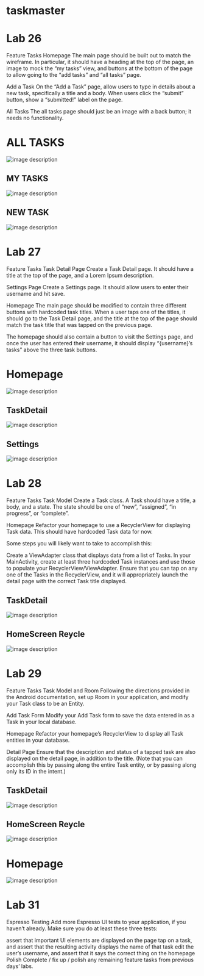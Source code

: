 # taskmaster

# Lab 26

Feature Tasks
Homepage
The main page should be built out to match the wireframe. In particular, it should have a heading at the top of the page, an image to mock the “my tasks” view, and buttons at the bottom of the page to allow going to the “add tasks” and “all tasks” page.

Add a Task
On the “Add a Task” page, allow users to type in details about a new task, specifically a title and a body. When users click the “submit” button, show a “submitted!” label on the page.

All Tasks
The all tasks page should just be an image with a back button; it needs no functionality.

# ALL TASKS

![image description](screenshots/alltasks.png)

## MY TASKS

![image description](screenshots/mytasks.png)

## NEW TASK

![image description](screenshots/newtask.png)

# Lab 27

Feature Tasks
Task Detail Page
Create a Task Detail page. It should have a title at the top of the page, and a Lorem Ipsum description.

Settings Page
Create a Settings page. It should allow users to enter their username and hit save.

Homepage
The main page should be modified to contain three different buttons with hardcoded task titles. When a user taps one of the titles, it should go to the Task Detail page, and the title at the top of the page should match the task title that was tapped on the previous page.

The homepage should also contain a button to visit the Settings page, and once the user has entered their username, it should display “{username}’s tasks” above the three task buttons.

# Homepage

![image description](screenshots/Homepage.png)

## TaskDetail

![image description](screenshots/Task-Detail.png)

## Settings

![image description](screenshots/SettingsPage.png)

# Lab 28

Feature Tasks
Task Model
Create a Task class. A Task should have a title, a body, and a state. The state should be one of “new”, “assigned”, “in progress”, or “complete”.

Homepage
Refactor your homepage to use a RecyclerView for displaying Task data. This should have hardcoded Task data for now.

Some steps you will likely want to take to accomplish this:

Create a ViewAdapter class that displays data from a list of Tasks.
In your MainActivity, create at least three hardcoded Task instances and use those to populate your RecyclerView/ViewAdapter.
Ensure that you can tap on any one of the Tasks in the RecyclerView, and it will appropriately launch the detail page with the correct Task title displayed.

## TaskDetail

![image description](screenshots/TaskDetail_Lab28.png)

## HomeScreen Reycle 

![image description](screenshots/Homescreen_Recycle%20.png)

# Lab 29

Feature Tasks
Task Model and Room
Following the directions provided in the Android documentation, set up Room in your application, and modify your Task class to be an Entity.

Add Task Form
Modify your Add Task form to save the data entered in as a Task in your local database.

Homepage
Refactor your homepage’s RecyclerView to display all Task entities in your database.

Detail Page
Ensure that the description and status of a tapped task are also displayed on the detail page, in addition to the title. (Note that you can accomplish this by passing along the entire Task entity, or by passing along only its ID in the intent.)


## TaskDetail

![image description](screenshots/TaskDisplayDetail%20.png)

## HomeScreen Reycle 

![image description](screenshots/Homescreen_Recycle%20.png)

# Homepage

![image description](screenshots/Homepage.png)


# Lab 31

Espresso Testing
Add more Espresso UI tests to your application, if you haven’t already. Make sure you do at least these three tests:

assert that important UI elements are displayed on the page
tap on a task, and assert that the resulting activity displays the name of that task
edit the user’s username, and assert that it says the correct thing on the homepage
Polish
Complete / fix up / polish any remaining feature tasks from previous days’ labs.
